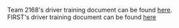 Team 2168's driver training document can be found [here](https://team2168.org/images/stories/OrganizationDocuments/Driver%20Training_8.22.11.pdf).  
FIRST's driver training document can be found [here](https://www.firstinspires.org/sites/default/files/uploads/resource_library/frc/technical-resources/improving_driving_performance.pdf)